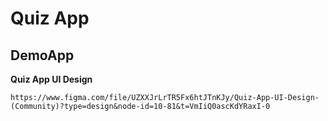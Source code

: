 # Quiz App

## DemoApp

**Quiz App UI Design**

```react
https://www.figma.com/file/UZXXJrLrTR5Fx6htJTnKJy/Quiz-App-UI-Design-(Community)?type=design&node-id=10-81&t=VmIiQ0ascKdYRaxI-0
```
